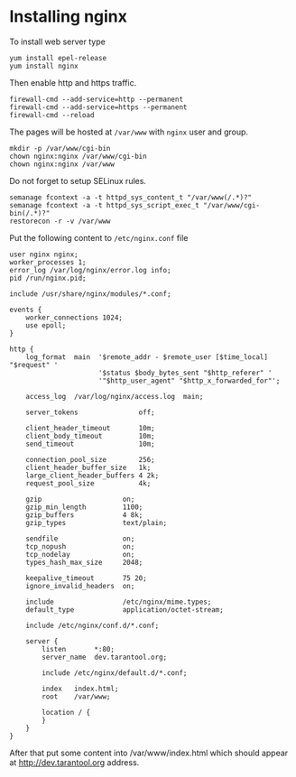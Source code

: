 Installing nginx
================

To install web server type
```
yum install epel-release
yum install nginx
```

Then enable http and https traffic.
```
firewall-cmd --add-service=http --permanent
firewall-cmd --add-service=https --permanent
firewall-cmd --reload
```

The pages will be hosted at `/var/www` with `nginx` user and group.
```
mkdir -p /var/www/cgi-bin
chown nginx:nginx /var/www/cgi-bin
chown nginx:nginx /var/www
```

Do not forget to setup SELinux rules.
```
semanage fcontext -a -t httpd_sys_content_t "/var/www(/.*)?"
semanage fcontext -a -t httpd_sys_script_exec_t "/var/www/cgi-bin(/.*)?"
restorecon -r -v /var/www
```

Put the following content to `/etc/nginx.conf` file
```
user nginx nginx;
worker_processes 1;
error_log /var/log/nginx/error.log info;
pid /run/nginx.pid;

include /usr/share/nginx/modules/*.conf;

events {
    worker_connections 1024;
    use epoll;
}

http {
    log_format  main  '$remote_addr - $remote_user [$time_local] "$request" '
                      '$status $body_bytes_sent "$http_referer" '
                      '"$http_user_agent" "$http_x_forwarded_for"';

    access_log  /var/log/nginx/access.log  main;

    server_tokens               off;

    client_header_timeout       10m;
    client_body_timeout         10m;
    send_timeout                10m;

    connection_pool_size        256;
    client_header_buffer_size   1k;
    large_client_header_buffers 4 2k;
    request_pool_size           4k;

    gzip                    on;
    gzip_min_length         1100;
    gzip_buffers            4 8k;
    gzip_types              text/plain;

    sendfile                on;
    tcp_nopush              on;
    tcp_nodelay             on;
    types_hash_max_size     2048;

    keepalive_timeout       75 20;
    ignore_invalid_headers  on;

    include                 /etc/nginx/mime.types;
    default_type            application/octet-stream;

    include /etc/nginx/conf.d/*.conf;

    server {
        listen       *:80;
        server_name  dev.tarantool.org;

        include /etc/nginx/default.d/*.conf;

        index   index.html;
        root    /var/www;

        location / {
        }
    }
}
```

After that put some content into /var/www/index.html which
should appear at http://dev.tarantool.org address.
